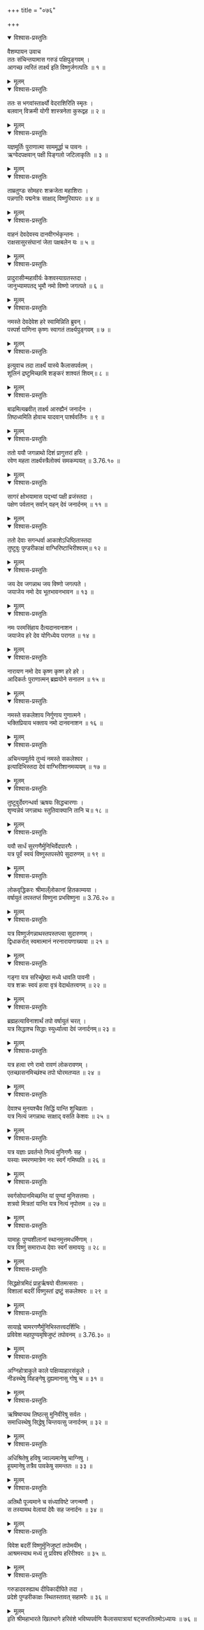 +++
title = "०७६"

+++

<details open><summary>विश्वास-प्रस्तुतिः</summary>

वैशम्पायन उवाच  
ततः संचिन्तयामास गरुडं पक्षिपुङ्गवम् ।  
आगच्छ त्वरितं तार्क्ष्य इति विष्णुर्जगत्पतिः ॥ १ ॥
</details>

<details><summary>मूलम्</summary>

वैशम्पायन उवाच  
ततः संचिन्तयामास गरुडं पक्षिपुङ्गवम् ।  
आगच्छ त्वरितं तार्क्ष्य इति विष्णुर्जगत्पतिः ॥ १ ॥
</details>

<details open><summary>विश्वास-प्रस्तुतिः</summary>

ततः स भगवांस्तार्क्ष्यो वेदराशिरिति स्मृतः ।  
बलवान् विक्रमी योगी शास्त्रनेता कुरूद्वह ॥ २ ॥
</details>

<details><summary>मूलम्</summary>

ततः स भगवांस्तार्क्ष्यो वेदराशिरिति स्मृतः ।  
बलवान् विक्रमी योगी शास्त्रनेता कुरूद्वह ॥ २ ॥
</details>

<details open><summary>विश्वास-प्रस्तुतिः</summary>

यज्ञमूर्तिः पुराणात्मा साममूर्द्धा च पावनः ।  
ऋग्वेदपक्षवान् पक्षी पिङ्गलो जटिलाकृतिः ॥ ३ ॥
</details>

<details><summary>मूलम्</summary>

यज्ञमूर्तिः पुराणात्मा साममूर्द्धा च पावनः ।  
ऋग्वेदपक्षवान् पक्षी पिङ्गलो जटिलाकृतिः ॥ ३ ॥
</details>

<details open><summary>विश्वास-प्रस्तुतिः</summary>

ताम्रतुण्डः सोमहरः शक्रजेता महाशिराः ।  
पन्नगारिः पद्मनेत्रः साक्षाद् विष्णुरिवापरः ॥ ४ ॥
</details>

<details><summary>मूलम्</summary>

ताम्रतुण्डः सोमहरः शक्रजेता महाशिराः ।  
पन्नगारिः पद्मनेत्रः साक्षाद् विष्णुरिवापरः ॥ ४ ॥
</details>

<details open><summary>विश्वास-प्रस्तुतिः</summary>

वाहनं देवदेवस्य दानवीगर्भकृन्तनः ।  
राक्षसासुरसंघानां जेता पक्षबलेन यः ॥ ५ ॥
</details>

<details><summary>मूलम्</summary>

वाहनं देवदेवस्य दानवीगर्भकृन्तनः ।  
राक्षसासुरसंघानां जेता पक्षबलेन यः ॥ ५ ॥
</details>

<details open><summary>विश्वास-प्रस्तुतिः</summary>

प्रादुरासीन्महावीर्यः केशवस्याग्रतस्तदा ।  
जानुभ्यामपतद् भूमौ नमो विष्णो जगत्पते ॥ ६ ॥
</details>

<details><summary>मूलम्</summary>

प्रादुरासीन्महावीर्यः केशवस्याग्रतस्तदा ।  
जानुभ्यामपतद् भूमौ नमो विष्णो जगत्पते ॥ ६ ॥
</details>

<details open><summary>विश्वास-प्रस्तुतिः</summary>

नमस्ते देवदेवेश हरे स्वामिन्निति ब्रुवन् ।  
पस्पर्श पाणिना कृष्णः स्वागतं तार्क्ष्यपुङ्गवम् ॥ ७ ॥
</details>

<details><summary>मूलम्</summary>

नमस्ते देवदेवेश हरे स्वामिन्निति ब्रुवन् ।  
पस्पर्श पाणिना कृष्णः स्वागतं तार्क्ष्यपुङ्गवम् ॥ ७ ॥
</details>

<details open><summary>विश्वास-प्रस्तुतिः</summary>

इत्युवाच तदा तार्क्ष्यं यास्ये कैलासपर्वतम् ।  
शूलिनं द्रष्टुमिच्छामि शङ्करं शाश्वतं शिवम्॥ ८ ॥
</details>

<details><summary>मूलम्</summary>

इत्युवाच तदा तार्क्ष्यं यास्ये कैलासपर्वतम् ।  
शूलिनं द्रष्टुमिच्छामि शङ्करं शाश्वतं शिवम्॥ ८ ॥
</details>

<details open><summary>विश्वास-प्रस्तुतिः</summary>

बाढमित्यब्रवीत् तार्क्ष्य आरुह्यैनं जनार्दनः ।  
तिष्ठध्वमिति होवाच यादवान् पार्श्ववर्तिनः ॥ ९ ॥
</details>

<details><summary>मूलम्</summary>

बाढमित्यब्रवीत् तार्क्ष्य आरुह्यैनं जनार्दनः ।  
तिष्ठध्वमिति होवाच यादवान् पार्श्ववर्तिनः ॥ ९ ॥
</details>

<details open><summary>विश्वास-प्रस्तुतिः</summary>

ततो ययौ जगन्नाथो दिशं प्रागुत्तरां हरिः ।  
रवेण महता तार्क्ष्यस्त्रैलोक्यं समकम्पयत् ॥ 3.76.१० ॥
</details>

<details><summary>मूलम्</summary>

ततो ययौ जगन्नाथो दिशं प्रागुत्तरां हरिः ।  
रवेण महता तार्क्ष्यस्त्रैलोक्यं समकम्पयत् ॥ 3.76.१० ॥
</details>

<details open><summary>विश्वास-प्रस्तुतिः</summary>

सागरं क्षोभयामास पद्भ्यां पक्षी व्रजंस्तदा ।  
पक्षेण पर्वतान् सर्वान् वहन् देवं जनार्दनम् ॥ ११ ॥
</details>

<details><summary>मूलम्</summary>

सागरं क्षोभयामास पद्भ्यां पक्षी व्रजंस्तदा ।  
पक्षेण पर्वतान् सर्वान् वहन् देवं जनार्दनम् ॥ ११ ॥
</details>

<details open><summary>विश्वास-प्रस्तुतिः</summary>

ततो देवाः सगन्धर्वा आकाशेऽधिष्ठितास्तदा  
तुष्टुवुः पुण्डरीकाक्षं वाग्भिरिष्टाभिरीश्वरम्॥ १२ ॥
</details>

<details><summary>मूलम्</summary>

ततो देवाः सगन्धर्वा आकाशेऽधिष्ठितास्तदा  
तुष्टुवुः पुण्डरीकाक्षं वाग्भिरिष्टाभिरीश्वरम्॥ १२ ॥
</details>

<details open><summary>विश्वास-प्रस्तुतिः</summary>

जय देव जगन्नाथ जय विष्णो जगत्पते ।  
जयाजेय नमो देव भूतभावनभावन ॥ १३ ॥
</details>

<details><summary>मूलम्</summary>

जय देव जगन्नाथ जय विष्णो जगत्पते ।  
जयाजेय नमो देव भूतभावनभावन ॥ १३ ॥
</details>

<details open><summary>विश्वास-प्रस्तुतिः</summary>

नमः परमसिंहाय दैत्यदानवनाशन ।  
जयाजेय हरे देव योगिध्येय परागत ॥ १४ ॥
</details>

<details><summary>मूलम्</summary>

नमः परमसिंहाय दैत्यदानवनाशन ।  
जयाजेय हरे देव योगिध्येय परागत ॥ १४ ॥
</details>

<details open><summary>विश्वास-प्रस्तुतिः</summary>

नारायण नमो देव कृष्ण कृष्ण हरे हरे ।  
आदिकर्तः पुराणात्मन् ब्रह्मयोने सनातन ॥ १५ ॥
</details>

<details><summary>मूलम्</summary>

नारायण नमो देव कृष्ण कृष्ण हरे हरे ।  
आदिकर्तः पुराणात्मन् ब्रह्मयोने सनातन ॥ १५ ॥
</details>

<details open><summary>विश्वास-प्रस्तुतिः</summary>

नमस्ते सकलेशाय निर्गुणाय गुणात्मने ।  
भक्तिप्रियाय भक्ताय नमो दानवनाशन ॥ १६ ॥
</details>

<details><summary>मूलम्</summary>

नमस्ते सकलेशाय निर्गुणाय गुणात्मने ।  
भक्तिप्रियाय भक्ताय नमो दानवनाशन ॥ १६ ॥
</details>

<details open><summary>विश्वास-प्रस्तुतिः</summary>

अचिन्त्यमूर्तये तुभ्यं नमस्ते सकलेश्वर ।  
इत्यादिभिस्तदा देवं वाग्भिरीशानमव्ययम् ॥ १७ ॥
</details>

<details><summary>मूलम्</summary>

अचिन्त्यमूर्तये तुभ्यं नमस्ते सकलेश्वर ।  
इत्यादिभिस्तदा देवं वाग्भिरीशानमव्ययम् ॥ १७ ॥
</details>

<details open><summary>विश्वास-प्रस्तुतिः</summary>

तुष्टुवुर्देवगन्धर्वा ऋषयः सिद्धचारणाः ।  
शृण्वन्नेवं जगन्नाथः स्तुतिवाक्यानि तानि च॥ १८ ॥
</details>

<details><summary>मूलम्</summary>

तुष्टुवुर्देवगन्धर्वा ऋषयः सिद्धचारणाः ।  
शृण्वन्नेवं जगन्नाथः स्तुतिवाक्यानि तानि च॥ १८ ॥
</details>

<details open><summary>विश्वास-प्रस्तुतिः</summary>

ययौ सार्धं सुरगणैर्मुनिभिर्वेदपारगैः ।  
यत्र पूर्वं स्वयं विष्णुस्तपस्तेपे सुदारुणम् ॥ १९ ॥
</details>

<details><summary>मूलम्</summary>

ययौ सार्धं सुरगणैर्मुनिभिर्वेदपारगैः ।  
यत्र पूर्वं स्वयं विष्णुस्तपस्तेपे सुदारुणम् ॥ १९ ॥
</details>

<details open><summary>विश्वास-प्रस्तुतिः</summary>

लोकवृद्धिकरः श्रीमाल्ँलोकानां हितकाम्यया ।  
वर्षायुतं तपस्तप्तं विष्णुना प्रभविष्णुना ॥ 3.76.२० ॥
</details>

<details><summary>मूलम्</summary>

लोकवृद्धिकरः श्रीमाल्ँलोकानां हितकाम्यया ।  
वर्षायुतं तपस्तप्तं विष्णुना प्रभविष्णुना ॥ 3.76.२० ॥
</details>

<details open><summary>विश्वास-प्रस्तुतिः</summary>

यत्र विष्णुर्जगन्नाथस्तपस्तप्त्वा सुदारुणम् ।  
द्विधाकरोत् स्वमात्मानं नरनारायणाख्यया ॥ २१ ॥
</details>

<details><summary>मूलम्</summary>

यत्र विष्णुर्जगन्नाथस्तपस्तप्त्वा सुदारुणम् ।  
द्विधाकरोत् स्वमात्मानं नरनारायणाख्यया ॥ २१ ॥
</details>

<details open><summary>विश्वास-प्रस्तुतिः</summary>

गङ्गा यत्र सरिच्छ्रेष्ठा मध्ये धावति पावनी ।  
यत्र शक्रः स्वयं हत्वा वृत्रं वेदार्थतत्त्वगम् ॥ २२ ॥
</details>

<details><summary>मूलम्</summary>

गङ्गा यत्र सरिच्छ्रेष्ठा मध्ये धावति पावनी ।  
यत्र शक्रः स्वयं हत्वा वृत्रं वेदार्थतत्त्वगम् ॥ २२ ॥
</details>

<details open><summary>विश्वास-प्रस्तुतिः</summary>

ब्रह्महत्याविनाशार्थं तपो वर्षायुतं चरत् ।  
यत्र सिद्धाश्च सिद्धाः स्युर्ध्यात्वा देवं जनार्दनम्॥ २३ ॥
</details>

<details><summary>मूलम्</summary>

ब्रह्महत्याविनाशार्थं तपो वर्षायुतं चरत् ।  
यत्र सिद्धाश्च सिद्धाः स्युर्ध्यात्वा देवं जनार्दनम्॥ २३ ॥
</details>

<details open><summary>विश्वास-प्रस्तुतिः</summary>

यत्र हत्वा रणे रामो रावणं लोकरावणम् ।  
एतच्छासनमिच्छंश्च तपो घोरमतप्यत ॥ २४ ॥
</details>

<details><summary>मूलम्</summary>

यत्र हत्वा रणे रामो रावणं लोकरावणम् ।  
एतच्छासनमिच्छंश्च तपो घोरमतप्यत ॥ २४ ॥
</details>

<details open><summary>विश्वास-प्रस्तुतिः</summary>

देवाश्च मुनयश्चैव सिद्धिं यान्ति शुचिव्रताः ।  
यत्र नित्यं जगन्नाथः साक्षाद् वसति केशवः ॥ २५ ॥
</details>

<details><summary>मूलम्</summary>

देवाश्च मुनयश्चैव सिद्धिं यान्ति शुचिव्रताः ।  
यत्र नित्यं जगन्नाथः साक्षाद् वसति केशवः ॥ २५ ॥
</details>

<details open><summary>विश्वास-प्रस्तुतिः</summary>

यत्र यज्ञाः प्रवर्तन्ते नित्यं मुनिगणैः सह ।  
यस्याः स्मरणमात्रेण नरः स्वर्गं गमिष्यति ॥ २६ ॥
</details>

<details><summary>मूलम्</summary>

यत्र यज्ञाः प्रवर्तन्ते नित्यं मुनिगणैः सह ।  
यस्याः स्मरणमात्रेण नरः स्वर्गं गमिष्यति ॥ २६ ॥
</details>

<details open><summary>विश्वास-प्रस्तुतिः</summary>

स्वर्गसोपानमिच्छन्ति यां पुण्यां मुनिसत्तमाः ।  
शत्रवो मित्रतां यान्ति यत्र नित्यं नृपोत्तम ॥ २७ ॥
</details>

<details><summary>मूलम्</summary>

स्वर्गसोपानमिच्छन्ति यां पुण्यां मुनिसत्तमाः ।  
शत्रवो मित्रतां यान्ति यत्र नित्यं नृपोत्तम ॥ २७ ॥
</details>

<details open><summary>विश्वास-प्रस्तुतिः</summary>

यामाहुः पुण्यशीलानां स्थानमुत्तमधर्मिणाम् ।  
यत्र विष्णुं समाराध्य देवाः स्वर्गं समाययुः ॥ २८ ॥
</details>

<details><summary>मूलम्</summary>

यामाहुः पुण्यशीलानां स्थानमुत्तमधर्मिणाम् ।  
यत्र विष्णुं समाराध्य देवाः स्वर्गं समाययुः ॥ २८ ॥
</details>

<details open><summary>विश्वास-प्रस्तुतिः</summary>

सिद्धक्षेत्रमिदं प्राहुर्ऋषयो वीतमत्सराः ।  
विशालां बदरीं विष्णुस्तां द्रष्टुं सकलेश्वरः ॥ २९ ॥
</details>

<details><summary>मूलम्</summary>

सिद्धक्षेत्रमिदं प्राहुर्ऋषयो वीतमत्सराः ।  
विशालां बदरीं विष्णुस्तां द्रष्टुं सकलेश्वरः ॥ २९ ॥
</details>

<details open><summary>विश्वास-प्रस्तुतिः</summary>

सायाह्ने चामरगणैर्मुनिभिस्तत्त्वदर्शिभिः ।  
प्रविवेश महापुण्यमृषिजुष्टं तपोवनम् ॥ 3.76.३० ॥
</details>

<details><summary>मूलम्</summary>

सायाह्ने चामरगणैर्मुनिभिस्तत्त्वदर्शिभिः ।  
प्रविवेश महापुण्यमृषिजुष्टं तपोवनम् ॥ 3.76.३० ॥
</details>

<details open><summary>विश्वास-प्रस्तुतिः</summary>

अग्निहोत्राकुले काले पक्षिव्याहारसंकुले ।  
नीडस्थेषु विहङ्गेषु दुह्यमानासु गोषु च ॥ ३१ ॥
</details>

<details><summary>मूलम्</summary>

अग्निहोत्राकुले काले पक्षिव्याहारसंकुले ।  
नीडस्थेषु विहङ्गेषु दुह्यमानासु गोषु च ॥ ३१ ॥
</details>

<details open><summary>विश्वास-प्रस्तुतिः</summary>

ऋषिष्वप्यथ तिष्ठत्सु मुनिवीरेषु सर्वतः ।  
समाधिस्थेषु सिद्धेषु चिन्तयत्सु जनार्दनम् ॥ ३२ ॥
</details>

<details><summary>मूलम्</summary>

ऋषिष्वप्यथ तिष्ठत्सु मुनिवीरेषु सर्वतः ।  
समाधिस्थेषु सिद्धेषु चिन्तयत्सु जनार्दनम् ॥ ३२ ॥
</details>

<details open><summary>विश्वास-प्रस्तुतिः</summary>

अधिश्रितेषु हविषु ज्वाल्यमानेषु चाग्निषु ।  
हूयमानेषु तत्रैव पावकेषु समन्ततः ॥ ३३ ॥
</details>

<details><summary>मूलम्</summary>

अधिश्रितेषु हविषु ज्वाल्यमानेषु चाग्निषु ।  
हूयमानेषु तत्रैव पावकेषु समन्ततः ॥ ३३ ॥
</details>

<details open><summary>विश्वास-प्रस्तुतिः</summary>

अतिथौ पूज्यमाने च संध्याविष्टे जगन्मणौ ।  
स तस्यामथ वेलायां देवैः सह जनार्दनः ॥ ३४ ॥
</details>

<details><summary>मूलम्</summary>

अतिथौ पूज्यमाने च संध्याविष्टे जगन्मणौ ।  
स तस्यामथ वेलायां देवैः सह जनार्दनः ॥ ३४ ॥
</details>

<details open><summary>विश्वास-प्रस्तुतिः</summary>

विवेश बदरीं विष्णुर्मुनिजुष्टां तपोमयीम् ।  
आश्रमस्याथ मध्यं तु प्रविश्य हरिरीश्वरः ॥ ३५ ॥.
</details>

<details><summary>मूलम्</summary>

विवेश बदरीं विष्णुर्मुनिजुष्टां तपोमयीम् ।  
आश्रमस्याथ मध्यं तु प्रविश्य हरिरीश्वरः ॥ ३५ ॥.
</details>

<details open><summary>विश्वास-प्रस्तुतिः</summary>

गरुडादवरुह्याथ दीपिकादीपिते तदा ।  
प्रदेशे पुण्डरीकाक्षः स्थितस्तावत् सहामरैः ॥ ३६ ॥
</details>

<details><summary>मूलम्</summary>

गरुडादवरुह्याथ दीपिकादीपिते तदा ।  
प्रदेशे पुण्डरीकाक्षः स्थितस्तावत् सहामरैः ॥ ३६ ॥
</details>
इति श्रीमहाभारते खिलभागे हरिवंशे भविष्यपर्वणि कैलासयात्रायां षट्सप्ततितमोऽध्यायः ॥ ७६ ॥